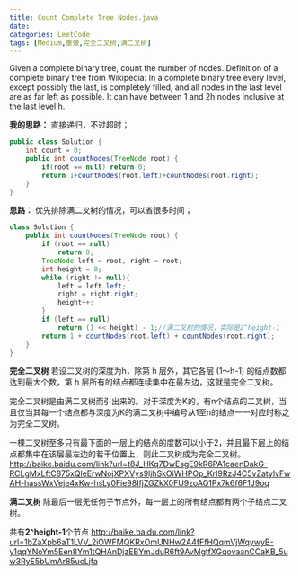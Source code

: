 ```yaml
---
title: Count Complete Tree Nodes.java
date: 
categories: LeetCode
tags: [Medium,重做,完全二叉树,满二叉树]
---
```

Given a complete binary tree, count the number of nodes.
Definition of a complete binary tree from Wikipedia:
In a complete binary tree every level, except possibly the last, is completely filled, and all nodes in the last level are as far left as possible. It can have between 1 and 2h nodes inclusive at the last level h.
<!-- more -->
**我的思路：**
直接递归，不过超时；
``` java
public class Solution {
    int count = 0;
    public int countNodes(TreeNode root) {
        if(root == null) return 0;
        return 1+countNodes(root.left)+countNodes(root.right);
    }
}
``` 
**思路：**
优先排除满二叉树的情况，可以省很多时间；
``` java
class Solution {
    public int countNodes(TreeNode root) {
        if (root == null)
            return 0;
        TreeNode left = root, right = root;
        int height = 0;
        while (right != null){
            left = left.left;
            right = right.right;
            height++;
        }
        if (left == null)
            return (1 << height) - 1;//满二叉树的情况，实际是2^height-1
        return 1 + countNodes(root.left) + countNodes(root.right);
    }
}
``` 
**完全二叉树**
若设二叉树的深度为h，除第 h 层外，其它各层 (1～h-1) 的结点数都达到最大个数，第 h 层所有的结点都连续集中在最左边，这就是完全二叉树。

完全二叉树是由满二叉树而引出来的。对于深度为K的，有n个结点的二叉树，当且仅当其每一个结点都与深度为K的满二叉树中编号从1至n的结点一一对应时称之为完全二叉树。

一棵二叉树至多只有最下面的一层上的结点的度数可以小于2，并且最下层上的结点都集中在该层最左边的若干位置上，则此二叉树成为完全二叉树。
http://baike.baidu.com/link?url=t8J_HKq7DwEsgE9kR6PA1caenDakG-RCLgMxLftC875xQleErwNojXPXVys9ljhSkOiWHPOp_KrI9RzJ4C5vZatylvFwAH-hassWxVeje4xKw-hsLy0Fie98IfjZGZkX0FU9zoAQ1Px7k6f6F1J9oq


**满二叉树**
除最后一层无任何子节点外，每一层上的所有结点都有两个子结点二叉树。

共有**2^height-1**个节点
http://baike.baidu.com/link?url=1bZaXpb6aT1LVV_2iOWFMQKRxOmUNHw2A4fFfHQqmVjWqywyB-y1qqYNoYm5Een8Ym1tQHAnDjzEBYmJduR6ft9AvMgtfXGqovaanCCaKB_5uw3RyE5bUmAr85ucLjfa